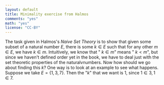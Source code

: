 ```yaml
---
layout: default
title: Minimality exercise from Halmos
comments: "yes"
math: "yes"
license: "CC-BY"
---
```


The task given in Halmos's *Naive Set Theory* is to show that given some
subset of a natural number $E$, there is some $k\in E$ such that
for any other $m\in E$, we have $k\in m$.  Intuitively, we know
that " $k\in m$" means " $k < m$", but since we haven't defined
order yet in the book, we have to deal just with the set theoretic
properties of the naturalvnumbers.  Now how should we go about finding
this $k$?  One way is to look at an example to see what happens.
Suppose we take $E = \{1,3,7\}$.  Then the "$k$" that we want
is $1$, since $1\in 3, 1\in 7$. 
